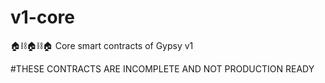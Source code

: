 # v1-core
 🏠⛓🏠⛓🏠 Core smart contracts of Gypsy v1


#THESE CONTRACTS ARE INCOMPLETE AND NOT PRODUCTION READY
